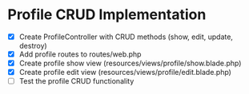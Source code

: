 # Profile CRUD Implementation

-   [x] Create ProfileController with CRUD methods (show, edit, update, destroy)
-   [x] Add profile routes to routes/web.php
-   [x] Create profile show view (resources/views/profile/show.blade.php)
-   [x] Create profile edit view (resources/views/profile/edit.blade.php)
-   [ ] Test the profile CRUD functionality
